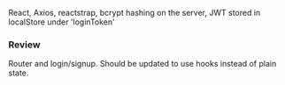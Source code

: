 React, Axios, reactstrap, bcrypt hashing on the server, JWT stored in localStore under 'loginToken'

### Review
Router and login/signup. Should be updated to use hooks instead of plain state.